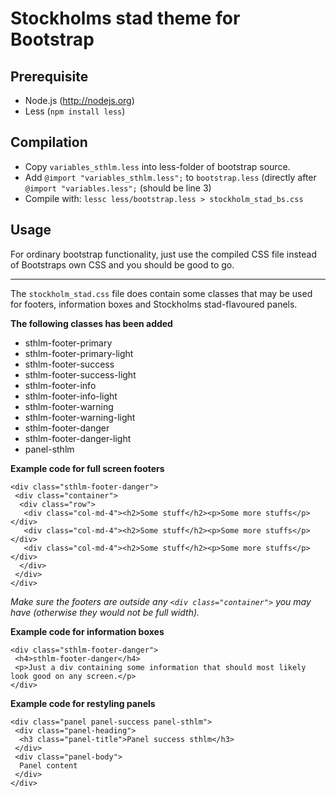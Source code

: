 Stockholms stad theme for Bootstrap
===================================

Prerequisite
------------
* Node.js (http://nodejs.org)
* Less (`npm install less`)

Compilation
-----------
* Copy `variables_sthlm.less` into less-folder of bootstrap source.
* Add `@import "variables_sthlm.less";` to `bootstrap.less` (directly after `@import "variables.less";` (should be line 3)
* Compile with: `lessc less/bootstrap.less > stockholm_stad_bs.css`


Usage
-----
For ordinary bootstrap functionality, just use the compiled CSS file instead of Bootstraps own CSS and you should be good to go.

---

The `stockholm_stad.css` file does contain some classes that may be used for footers, information boxes and Stockholms stad-flavoured panels.

**The following classes has been added**

* sthlm-footer-primary
* sthlm-footer-primary-light
* sthlm-footer-success
* sthlm-footer-success-light
* sthlm-footer-info
* sthlm-footer-info-light
* sthlm-footer-warning
* sthlm-footer-warning-light
* sthlm-footer-danger
* sthlm-footer-danger-light
* panel-sthlm


**Example code for full screen footers**

	<div class="sthlm-footer-danger">
	 <div class="container">
	  <div class="row">
	   <div class="col-md-4"><h2>Some stuff</h2><p>Some more stuffs</p></div>
	   <div class="col-md-4"><h2>Some stuff</h2><p>Some more stuffs</p></div>
	   <div class="col-md-4"><h2>Some stuff</h2><p>Some more stuffs</p></div>
	  </div>
	 </div>
	</div>
*Make sure the footers are outside any `<div class="container">` you may have (otherwise they would not be full width).*


**Example code for information boxes**

	<div class="sthlm-footer-danger">
	 <h4>sthlm-footer-danger</h4>
	 <p>Just a div containing some information that should most likely look good on any screen.</p>
	</div>

**Example code for restyling panels**

	<div class="panel panel-success panel-sthlm">
	 <div class="panel-heading">
	  <h3 class="panel-title">Panel success sthlm</h3>
	 </div>
	 <div class="panel-body">
	  Panel content
	 </div>
	</div>
